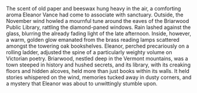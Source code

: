 The scent of old paper and beeswax hung heavy in the air, a comforting aroma Eleanor Vance had come to associate with sanctuary. Outside, the November wind howled a mournful tune around the eaves of the Briarwood Public Library, rattling the diamond-paned windows. Rain lashed against the glass, blurring the already fading light of the late afternoon. Inside, however, a warm, golden glow emanated from the brass reading lamps scattered amongst the towering oak bookshelves. Eleanor, perched precariously on a rolling ladder, adjusted the spine of a particularly weighty volume on Victorian poetry.  Briarwood, nestled deep in the Vermont mountains, was a town steeped in history and hushed secrets, and its library, with its creaking floors and hidden alcoves, held more than just books within its walls. It held stories whispered on the wind, memories tucked away in dusty corners, and a mystery that Eleanor was about to unwittingly stumble upon.
